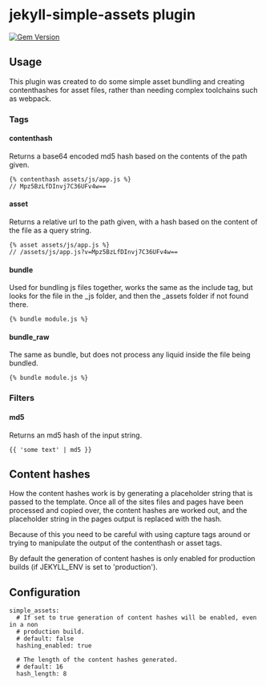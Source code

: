 # jekyll-simple-assets plugin

[![Gem Version](https://badge.fury.io/rb/jekyll-simple-assets.svg)](https://badge.fury.io/rb/jekyll-simple-assets)

## Usage

This plugin was created to do some simple asset bundling and creating
contenthashes for asset files, rather than needing complex toolchains such as
webpack.

### Tags

#### contenthash

Returns a base64 encoded md5 hash based on the contents of the path given.

```liquid
{% contenthash assets/js/app.js %}
// Mpz5BzLfDInvj7C36UFv4w==
```

#### asset

Returns a relative url to the path given, with a hash based on the content of
the file as a query string.

```liquid
{% asset assets/js/app.js %}
// /assets/js/app.js?v=Mpz5BzLfDInvj7C36UFv4w==
```

#### bundle

Used for bundling js files together, works the same as the include tag, but
looks for the file in the _js folder, and then the _assets folder if not found
there.

```liquid
{% bundle module.js %}
```

#### bundle_raw

The same as bundle, but does not process any liquid inside the file being
bundled.

```liquid
{% bundle module.js %}
```

### Filters

#### md5

Returns an md5 hash of the input string.

```liquid
{{ 'some text' | md5 }}
```

## Content hashes

How the content hashes work is by generating a placeholder string that is
passed to the template. Once all of the sites files and pages have been
processed and copied over, the content hashes are worked out, and the
placeholder string in the pages output is replaced with the hash.

Because of this you need to be careful with using capture tags around or trying
to manipulate the output of the contenthash or asset tags.

By default the generation of content hashes is only enabled for production
builds (if JEKYLL_ENV is set to 'production').

## Configuration

```
simple_assets:
  # If set to true generation of content hashes will be enabled, even in a non
  # production build.
  # default: false
  hashing_enabled: true

  # The length of the content hashes generated.
  # default: 16
  hash_length: 8
```
